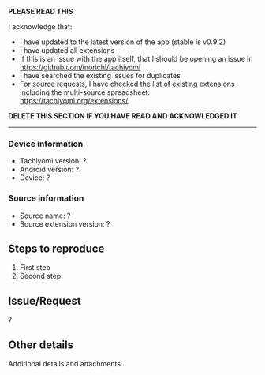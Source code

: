 **PLEASE READ THIS**

I acknowledge that:

- I have updated to the latest version of the app (stable is v0.9.2)
- I have updated all extensions
- If this is an issue with the app itself, that I should be opening an issue in https://github.com/inorichi/tachiyomi
- I have searched the existing issues for duplicates
- For source requests, I have checked the list of existing extensions including the multi-source spreadsheet: https://tachiyomi.org/extensions/

**DELETE THIS SECTION IF YOU HAVE READ AND ACKNOWLEDGED IT**

---

### Device information
* Tachiyomi version: ?
* Android version: ?
* Device: ?

### Source information
* Source name: ?
* Source extension version: ?

## Steps to reproduce
1. First step
2. Second step

## Issue/Request
?

## Other details
Additional details and attachments.
